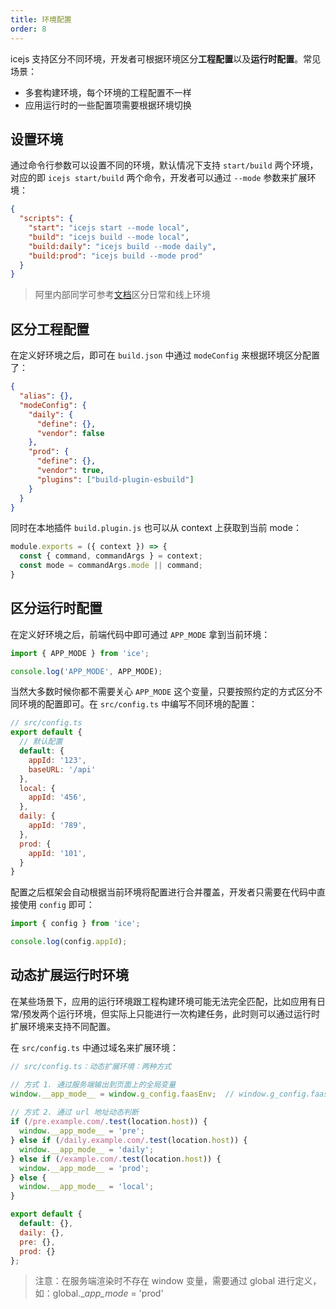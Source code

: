 ```yaml
---
title: 环境配置
order: 8
---
```


icejs 支持区分不同环境，开发者可根据环境区分**工程配置**以及**运行时配置**。常见场景：

- 多套构建环境，每个环境的工程配置不一样
- 应用运行时的一些配置项需要根据环境切换

## 设置环境

通过命令行参数可以设置不同的环境，默认情况下支持 `start/build` 两个环境，对应的即 `icejs start/build` 两个命令，开发者可以通过 `--mode` 参数来扩展环境：

```json
{
  "scripts": {
    "start": "icejs start --mode local",
    "build": "icejs build --mode local",
    "build:daily": "icejs build --mode daily",
    "build:prod": "icejs build --mode prod"
  }
}
```

> 阿里内部同学可参考[文档](https://yuque.alibaba-inc.com/ice/rdy99p/angwyx#TzBL7)区分日常和线上环境

## 区分工程配置

在定义好环境之后，即可在 `build.json` 中通过 `modeConfig` 来根据环境区分配置了：

```json
{
  "alias": {},
  "modeConfig": {
    "daily": {
      "define": {},
      "vendor": false
    },
    "prod": {
      "define": {},
      "vendor": true,
      "plugins": ["build-plugin-esbuild"]
    }
  }
}
```

同时在本地插件 `build.plugin.js` 也可以从 context 上获取到当前 mode：

```js
module.exports = ({ context }) => {
  const { command, commandArgs } = context;
  const mode = commandArgs.mode || command;
}
```

## 区分运行时配置

在定义好环境之后，前端代码中即可通过 `APP_MODE` 拿到当前环境：

```js
import { APP_MODE } from 'ice';

console.log('APP_MODE', APP_MODE);
```

当然大多数时候你都不需要关心 `APP_MODE` 这个变量，只要按照约定的方式区分不同环境的配置即可。在 `src/config.ts` 中编写不同环境的配置：

```js
// src/config.ts
export default {
  // 默认配置
  default: {
    appId: '123',
    baseURL: '/api'
  },
  local: {
    appId: '456',
  },
  daily: {
    appId: '789',
  },
  prod: {
    appId: '101',
  }
}
```

配置之后框架会自动根据当前环境将配置进行合并覆盖，开发者只需要在代码中直接使用 `config` 即可：

```js
import { config } from 'ice';

console.log(config.appId);
```

## 动态扩展运行时环境

在某些场景下，应用的运行环境跟工程构建环境可能无法完全匹配，比如应用有日常/预发两个运行环境，但实际上只能进行一次构建任务，此时则可以通过运行时扩展环境来支持不同配置。

在 `src/config.ts` 中通过域名来扩展环境：

```js
// src/config.ts：动态扩展环境：两种方式

// 方式 1. 通过服务端输出到页面上的全局变量
window.__app_mode__ = window.g_config.faasEnv;  // window.g_config.faasEnv 也可能是 window.__env__，具体看服务端怎么约定
  
// 方式 2. 通过 url 地址动态判断 
if (/pre.example.com/.test(location.host)) {
  window.__app_mode__ = 'pre';
} else if (/daily.example.com/.test(location.host)) {
  window.__app_mode__ = 'daily';
} else if (/example.com/.test(location.host)) {
  window.__app_mode__ = 'prod';
} else {
  window.__app_mode__ = 'local';
}

export default {
  default: {},
  daily: {},
  pre: {},
  prod: {}
};
```

> 注意：在服务端渲染时不存在 window 变量，需要通过 global 进行定义，如：global.__app_mode_ = 'prod'
